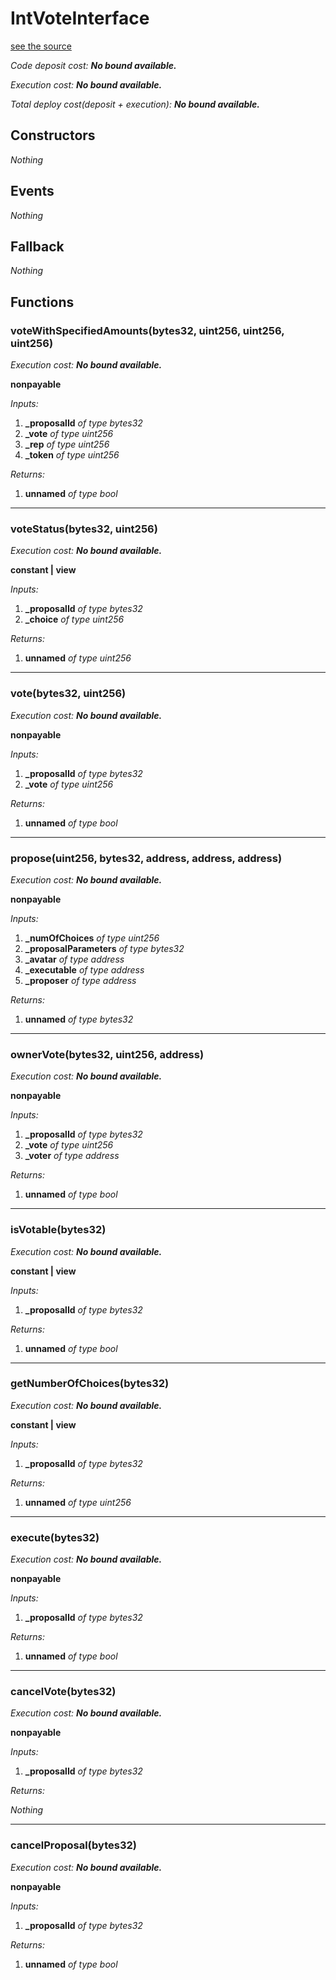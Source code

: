# IntVoteInterface
[see the source](https://github.com/daostack/arc/tree/master/contracts/VotingMachines/IntVoteInterface.sol)

*Code deposit cost: **No bound available.***

*Execution cost: **No bound available.***

*Total deploy cost(deposit + execution): **No bound available.***

> 
## Constructors
*Nothing*
## Events
*Nothing*
## Fallback
*Nothing*
## Functions
### voteWithSpecifiedAmounts(bytes32, uint256, uint256, uint256)

*Execution cost: **No bound available.***

**nonpayable**

*Inputs:*

1. **_proposalId** *of type bytes32*
2. **_vote** *of type uint256*
3. **_rep** *of type uint256*
4. **_token** *of type uint256*

*Returns:*

1. **unnamed** *of type bool*

---
### voteStatus(bytes32, uint256)

*Execution cost: **No bound available.***

**constant | view**

*Inputs:*

1. **_proposalId** *of type bytes32*
2. **_choice** *of type uint256*

*Returns:*

1. **unnamed** *of type uint256*

---
### vote(bytes32, uint256)

*Execution cost: **No bound available.***

**nonpayable**

*Inputs:*

1. **_proposalId** *of type bytes32*
2. **_vote** *of type uint256*

*Returns:*

1. **unnamed** *of type bool*

---
### propose(uint256, bytes32, address, address, address)

*Execution cost: **No bound available.***

**nonpayable**

*Inputs:*

1. **_numOfChoices** *of type uint256*
2. **_proposalParameters** *of type bytes32*
3. **_avatar** *of type address*
4. **_executable** *of type address*
5. **_proposer** *of type address*

*Returns:*

1. **unnamed** *of type bytes32*

---
### ownerVote(bytes32, uint256, address)

*Execution cost: **No bound available.***

**nonpayable**

*Inputs:*

1. **_proposalId** *of type bytes32*
2. **_vote** *of type uint256*
3. **_voter** *of type address*

*Returns:*

1. **unnamed** *of type bool*

---
### isVotable(bytes32)

*Execution cost: **No bound available.***

**constant | view**

*Inputs:*

1. **_proposalId** *of type bytes32*

*Returns:*

1. **unnamed** *of type bool*

---
### getNumberOfChoices(bytes32)

*Execution cost: **No bound available.***

**constant | view**

*Inputs:*

1. **_proposalId** *of type bytes32*

*Returns:*

1. **unnamed** *of type uint256*

---
### execute(bytes32)

*Execution cost: **No bound available.***

**nonpayable**

*Inputs:*

1. **_proposalId** *of type bytes32*

*Returns:*

1. **unnamed** *of type bool*

---
### cancelVote(bytes32)

*Execution cost: **No bound available.***

**nonpayable**

*Inputs:*

1. **_proposalId** *of type bytes32*

*Returns:*

*Nothing*

---
### cancelProposal(bytes32)

*Execution cost: **No bound available.***

**nonpayable**

*Inputs:*

1. **_proposalId** *of type bytes32*

*Returns:*

1. **unnamed** *of type bool*



